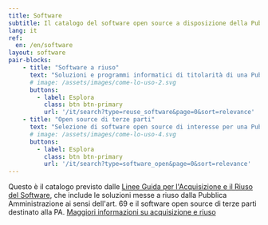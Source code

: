 ```yaml
---
title: Software
subtitle: Il catalogo del software open source a disposizione della Pubblica Amministrazione.
lang: it
ref:
  en: /en/software
layout: software
pair-blocks:
    - title: "Software a riuso"
      text: "Soluzioni e programmi informatici di titolarità di una Pubblica Amministrazione"
      # image: /assets/images/come-lo-uso-2.svg
      buttons:
        - label: Esplora
          class: btn btn-primary
          url: '/it/search?type=reuse_software&page=0&sort=relevance'
    - title: "Open source di terze parti"
      text: "Selezione di software open source di interesse per una Pubblica Amministrazione"
      # image: /assets/images/come-lo-uso-4.svg
      buttons:
        - label: Esplora
          class: btn btn-primary
          url: '/it/search?type=software_open&page=0&sort=relevance'
---
```


Questo è il catalogo previsto dalle [Linee Guida per l'Acquisizione e il Riuso del Software](/it/riuso), che include le soluzioni messe a riuso dalla Pubblica Amministrazione ai sensi dell'art. 69 e il software open source di terze parti destinato alla PA. 
<a href="/it/riuso" class="btn btn-outline-primary mr-10 ml-auto mt-3">Maggiori informazioni su acquisizione e riuso</a>
